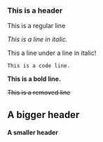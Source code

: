 ### This is a header

This is a regular line

_This is a line in italic._

This a line under a line in italic!

`This is a code line.`

**This is a bold line.**


~~This is a removed line~~

## A bigger header

#### A smaller header
